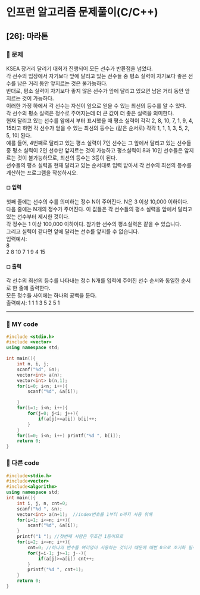 # 인프런 알고리즘 문제풀이(C/C++)

## [26]: 마라톤

### 🌴 문제

KSEA 장거리 달리기 대회가 진행되어 모든 선수가 반환점을 넘었다. <br>
각 선수의 입장에서 자기보다 앞에 달리고 있는 선수들 중 평소 실력이 자기보다 좋은 선수를 남은 거리 동안 앞지르는 것은 불가능하다.<br>
반대로, 평소 실력이 자기보다 좋지 않은 선수가 앞에 달리고 있으면 남은 거리 동안 앞지르는 것이 가능하다.<br>
이러한 가정 하에서 각 선수는 자신이 앞으로 얻을 수 있는 최선의 등수를 알 수 있다.<br>
각 선수의 평소 실력은 정수로 주어지는데 더 큰 값이 더 좋은 실력을 의미한다.<br>
현재 달리고 있는 선수를 앞에서 부터 표시했을 때 평소 실력이 각각 2, 8, 10, 7, 1, 9, 4, 15라고 하면 각 선수가 얻을 수 있는 최선의 등수는 (같은 순서로) 각각 1, 1, 1, 3, 5, 2, 5, 1이 된다. <br>
예를 들어, 4번째로 달리고 있는 평소 실력이 7인 선수는 그 앞에서 달리고 있는 선수들 중 평소 실력이 2인 선수만 앞지르는 것이 가능하고 평소실력이 8과 10인 선수들은 앞지르는 것이 불가능하므로, 최선의 등수는 3등이 된다.<br>
선수들의 평소 실력을 현재 달리고 있는 순서대로 입력 받아서 각 선수의 최선의 등수를 계산하는 프로그램을 작성하시오.

#### ◻ 입력

첫째 줄에는 선수의 수를 의미하는 정수 N이 주어진다. N은 3 이상 10,000 이하이다. <br>
다음 줄에는 N개의 정수가 주어진다. 이 값들은 각 선수들의 평소 실력을 앞에서 달리고 있는 선수부터 제시한 것이다.<br>
각 정수는 1 이상 100,000 이하이다. 참가한 선수의 평소실력은 같을 수 있습니다.<br>
그리고 실력이 같다면 앞에 달리는 선수를 앞지를 수 없습니다.<br>
입력예시: <br>
8<br>
2 8 10 7 1 9 4 15

#### ◻ 출력

각 선수의 최선의 등수를 나타내는 정수 N개를 입력에 주어진 선수 순서와 동일한 순서로 한 줄에 출력한다.<br>
모든 정수들 사이에는 하나의 공백을 둔다.<br>
출력예시: 1 1 1 3 5 2 5 1

---

### 🤠 MY code

```c++
#include <stdio.h>
#include <vector>
using namespace std;

int main(){
	int n, i, j;
	scanf("%d", &n);
	vector<int> a(n);
	vector<int> b(n,1);
	for(i=0; i<n; i++){
		scanf("%d", &a[i]);

	}
	for(i=1; i<n; i++){
		for(j=0; j<i; j++){
			if(a[j]>=a[i]) b[i]++;
		}
	}
	for(i=0; i<n; i++) printf("%d ", b[i]);
	return 0;
}
```

### 💬 다른 code

```c++
#include<stdio.h>
#include<vector>
#include<algorithm>
using namespace std;
int main(){
	int i, j, n, cnt=0;
	scanf("%d ", &n);
	vector<int> a(n+1);  //index번호를 1부터 n까지 사용 위해
	for(i=1; i<=n; i++){
		scanf("%d", &a[i]);
	}
	printf("1 "); //첫번째 사람은 무조건 1등이므로
	for(i=2; i<=n; i++){
		cnt=0; //하나의 변수를 여러명이 사용하는 것이기 때문에 매번 0으로 초기화 필수!!
		for(j=i-1; j>=1; j--){
			if(a[j]>=a[i]) cnt++;
		}
		printf("%d ", cnt+1);
	}
	return 0;
}
```
